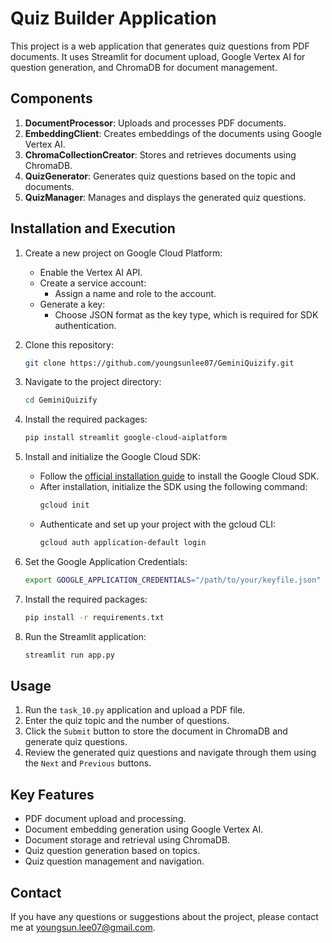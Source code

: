 # Quiz Builder Application

This project is a web application that generates quiz questions from PDF documents. It uses Streamlit for document upload, Google Vertex AI for question generation, and ChromaDB for document management.

## Components
1. **DocumentProcessor**: Uploads and processes PDF documents.
2. **EmbeddingClient**: Creates embeddings of the documents using Google Vertex AI.
3. **ChromaCollectionCreator**: Stores and retrieves documents using ChromaDB.
4. **QuizGenerator**: Generates quiz questions based on the topic and documents.
5. **QuizManager**: Manages and displays the generated quiz questions.

## Installation and Execution
1. Create a new project on Google Cloud Platform:
    - Enable the Vertex AI API.
    - Create a service account:
        - Assign a name and role to the account.
    - Generate a key:
        - Choose JSON format as the key type, which is required for SDK authentication.

2. Clone this repository:
    ```bash
    git clone https://github.com/youngsunlee07/GeminiQuizify.git
    ```

3. Navigate to the project directory:
    ```bash
    cd GeminiQuizify
    ```

4. Install the required packages:
    ```bash
    pip install streamlit google-cloud-aiplatform
    ```

5. Install and initialize the Google Cloud SDK:
    - Follow the [official installation guide](https://cloud.google.com/sdk/docs/install) to install the Google Cloud SDK.
    - After installation, initialize the SDK using the following command:
      ```bash
      gcloud init
      ```
    - Authenticate and set up your project with the gcloud CLI:
      ```bash
      gcloud auth application-default login
      ```

6. Set the Google Application Credentials:
    ```bash
    export GOOGLE_APPLICATION_CREDENTIALS="/path/to/your/keyfile.json"
    ```

7. Install the required packages:
    ```bash
    pip install -r requirements.txt
    ```

8. Run the Streamlit application:
    ```bash
    streamlit run app.py
    ```

## Usage
1. Run the `task_10.py` application and upload a PDF file.
2. Enter the quiz topic and the number of questions.
3. Click the `Submit` button to store the document in ChromaDB and generate quiz questions.
4. Review the generated quiz questions and navigate through them using the `Next` and `Previous` buttons.

## Key Features
- PDF document upload and processing.
- Document embedding generation using Google Vertex AI.
- Document storage and retrieval using ChromaDB.
- Quiz question generation based on topics.
- Quiz question management and navigation.

## Contact

If you have any questions or suggestions about the project, please contact me at youngsun.lee07@gmail.com.
